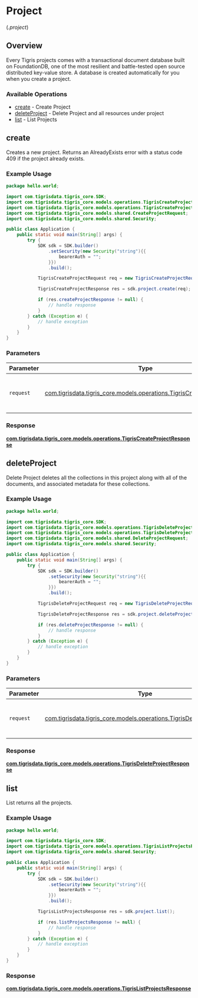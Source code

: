 # Project
(*.project*)

## Overview

Every Tigris projects comes with a transactional document database built on FoundationDB, one of the most resilient and battle-tested open source distributed key-value store. A database is created automatically for you when you create a project.

### Available Operations

* [create](#create) - Create Project
* [deleteProject](#deleteproject) - Delete Project and all resources under project
* [list](#list) - List Projects

## create

Creates a new project. Returns an AlreadyExists error with a status code 409 if the project already exists.

### Example Usage

```java
package hello.world;

import com.tigrisdata.tigris_core.SDK;
import com.tigrisdata.tigris_core.models.operations.TigrisCreateProjectRequest;
import com.tigrisdata.tigris_core.models.operations.TigrisCreateProjectResponse;
import com.tigrisdata.tigris_core.models.shared.CreateProjectRequest;
import com.tigrisdata.tigris_core.models.shared.Security;

public class Application {
    public static void main(String[] args) {
        try {
            SDK sdk = SDK.builder()
                .setSecurity(new Security("string"){{
                    bearerAuth = "";
                }})
                .build();

            TigrisCreateProjectRequest req = new TigrisCreateProjectRequest(new CreateProjectRequest(), "string");            

            TigrisCreateProjectResponse res = sdk.project.create(req);

            if (res.createProjectResponse != null) {
                // handle response
            }
        } catch (Exception e) {
            // handle exception
        }
    }
}
```

### Parameters

| Parameter                                                                                                                        | Type                                                                                                                             | Required                                                                                                                         | Description                                                                                                                      |
| -------------------------------------------------------------------------------------------------------------------------------- | -------------------------------------------------------------------------------------------------------------------------------- | -------------------------------------------------------------------------------------------------------------------------------- | -------------------------------------------------------------------------------------------------------------------------------- |
| `request`                                                                                                                        | [com.tigrisdata.tigris_core.models.operations.TigrisCreateProjectRequest](../../models/operations/TigrisCreateProjectRequest.md) | :heavy_check_mark:                                                                                                               | The request object to use for the request.                                                                                       |


### Response

**[com.tigrisdata.tigris_core.models.operations.TigrisCreateProjectResponse](../../models/operations/TigrisCreateProjectResponse.md)**


## deleteProject

Delete Project deletes all the collections in this project along with all of the documents, and associated metadata for these collections.

### Example Usage

```java
package hello.world;

import com.tigrisdata.tigris_core.SDK;
import com.tigrisdata.tigris_core.models.operations.TigrisDeleteProjectRequest;
import com.tigrisdata.tigris_core.models.operations.TigrisDeleteProjectResponse;
import com.tigrisdata.tigris_core.models.shared.DeleteProjectRequest;
import com.tigrisdata.tigris_core.models.shared.Security;

public class Application {
    public static void main(String[] args) {
        try {
            SDK sdk = SDK.builder()
                .setSecurity(new Security("string"){{
                    bearerAuth = "";
                }})
                .build();

            TigrisDeleteProjectRequest req = new TigrisDeleteProjectRequest(new DeleteProjectRequest(), "string");            

            TigrisDeleteProjectResponse res = sdk.project.deleteProject(req);

            if (res.deleteProjectResponse != null) {
                // handle response
            }
        } catch (Exception e) {
            // handle exception
        }
    }
}
```

### Parameters

| Parameter                                                                                                                        | Type                                                                                                                             | Required                                                                                                                         | Description                                                                                                                      |
| -------------------------------------------------------------------------------------------------------------------------------- | -------------------------------------------------------------------------------------------------------------------------------- | -------------------------------------------------------------------------------------------------------------------------------- | -------------------------------------------------------------------------------------------------------------------------------- |
| `request`                                                                                                                        | [com.tigrisdata.tigris_core.models.operations.TigrisDeleteProjectRequest](../../models/operations/TigrisDeleteProjectRequest.md) | :heavy_check_mark:                                                                                                               | The request object to use for the request.                                                                                       |


### Response

**[com.tigrisdata.tigris_core.models.operations.TigrisDeleteProjectResponse](../../models/operations/TigrisDeleteProjectResponse.md)**


## list

List returns all the projects.

### Example Usage

```java
package hello.world;

import com.tigrisdata.tigris_core.SDK;
import com.tigrisdata.tigris_core.models.operations.TigrisListProjectsResponse;
import com.tigrisdata.tigris_core.models.shared.Security;

public class Application {
    public static void main(String[] args) {
        try {
            SDK sdk = SDK.builder()
                .setSecurity(new Security("string"){{
                    bearerAuth = "";
                }})
                .build();

            TigrisListProjectsResponse res = sdk.project.list();

            if (res.listProjectsResponse != null) {
                // handle response
            }
        } catch (Exception e) {
            // handle exception
        }
    }
}
```


### Response

**[com.tigrisdata.tigris_core.models.operations.TigrisListProjectsResponse](../../models/operations/TigrisListProjectsResponse.md)**

